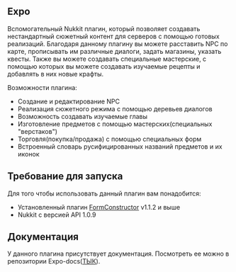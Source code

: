 Expo
----------

Вспомогательный Nukkit плагин, который позволяет создавать нестандартный сюжетный контент для серверов с помощью готовых реализаций.
Благодаря данному плагину вы можете расставить NPC по карте, прописывать им различные диалоги, задать магазины, указать квесты.
Также вы можете создавать специальные мастерские, с помощью которых вы можете создавать изучаемые рецепты и добавлять в них новые крафты.

Возможности плагина:
- Создание и редактирование NPC
- Реализация сюжетного режима с помощью деревьев диалогов
- Возможность создавать изучаемые главы
- Изготовление предметов с помощью мастерских(специальных "верстаков")
- Торговля(покупка/продажа) с помощью специальных форм
- Встроенный словарь русифицированных названий предметов и их иконок

## Требование для запуска
Для того чтобы использовать данный плагин вам понадобится:
- Установленный плагин [FormConstructor](https://github.com/ContentForge/FormConstructor) v1.1.2 и выше
- Nukkit c версией API 1.0.9

## Документация
У данного плагина присутствует документация. 
Посмотреть ее можно в репозитории Expo-docs([ТЫК](https://github.com/ContentForge/Expo-docs)).